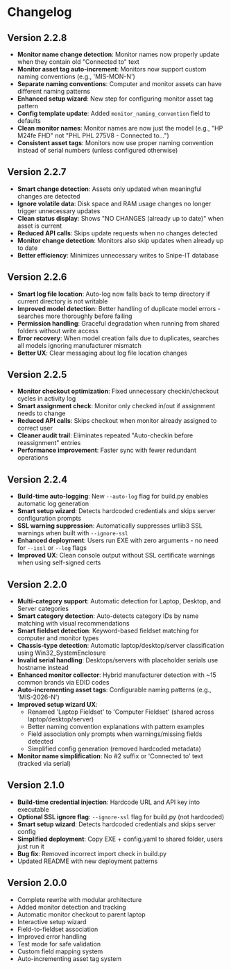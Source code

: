 # Changelog

## Version 2.2.8
- **Monitor name change detection**: Monitor names now properly update when they contain old "Connected to" text
- **Monitor asset tag auto-increment**: Monitors now support custom naming conventions (e.g., 'MIS-MON-N')
- **Separate naming conventions**: Computer and monitor assets can have different naming patterns
- **Enhanced setup wizard**: New step for configuring monitor asset tag pattern
- **Config template update**: Added `monitor_naming_convention` field to defaults
- **Clean monitor names**: Monitor names are now just the model (e.g., "HP M24fe FHD" not "PHL PHL 275V8 - Connected to...")
- **Consistent asset tags**: Monitors now use proper naming convention instead of serial numbers (unless configured otherwise)

## Version 2.2.7
- **Smart change detection**: Assets only updated when meaningful changes are detected
- **Ignore volatile data**: Disk space and RAM usage changes no longer trigger unnecessary updates
- **Clean status display**: Shows "NO CHANGES (already up to date)" when asset is current
- **Reduced API calls**: Skips update requests when no changes detected
- **Monitor change detection**: Monitors also skip updates when already up to date
- **Better efficiency**: Minimizes unnecessary writes to Snipe-IT database

## Version 2.2.6
- **Smart log file location**: Auto-log now falls back to temp directory if current directory is not writable
- **Improved model detection**: Better handling of duplicate model errors - searches more thoroughly before failing
- **Permission handling**: Graceful degradation when running from shared folders without write access
- **Error recovery**: When model creation fails due to duplicates, searches all models ignoring manufacturer mismatch
- **Better UX**: Clear messaging about log file location changes

## Version 2.2.5
- **Monitor checkout optimization**: Fixed unnecessary checkin/checkout cycles in activity log
- **Smart assignment check**: Monitor only checked in/out if assignment needs to change
- **Reduced API calls**: Skips checkout when monitor already assigned to correct user
- **Cleaner audit trail**: Eliminates repeated "Auto-checkin before reassignment" entries
- **Performance improvement**: Faster sync with fewer redundant operations

## Version 2.2.4
- **Build-time auto-logging**: New `--auto-log` flag for build.py enables automatic log generation
- **Smart setup wizard**: Detects hardcoded credentials and skips server configuration prompts
- **SSL warning suppression**: Automatically suppresses urllib3 SSL warnings when built with `--ignore-ssl`
- **Enhanced deployment**: Users run EXE with zero arguments - no need for `--issl` or `--log` flags
- **Improved UX**: Clean console output without SSL certificate warnings when using self-signed certs

## Version 2.2.0
- **Multi-category support**: Automatic detection for Laptop, Desktop, and Server categories
- **Smart category detection**: Auto-detects category IDs by name matching with visual recommendations
- **Smart fieldset detection**: Keyword-based fieldset matching for computer and monitor types
- **Chassis-type detection**: Automatic laptop/desktop/server classification using Win32_SystemEnclosure
- **Invalid serial handling**: Desktops/servers with placeholder serials use hostname instead
- **Enhanced monitor collector**: Hybrid manufacturer detection with ~15 common brands via EDID codes
- **Auto-incrementing asset tags**: Configurable naming patterns (e.g., 'MIS-2026-N')
- **Improved setup wizard UX**: 
  - Renamed 'Laptop Fieldset' to 'Computer Fieldset' (shared across laptop/desktop/server)
  - Better naming convention explanations with pattern examples
  - Field association only prompts when warnings/missing fields detected
  - Simplified config generation (removed hardcoded metadata)
- **Monitor name simplification**: No #2 suffix or 'Connected to' text (tracked via serial)

## Version 2.1.0
- **Build-time credential injection**: Hardcode URL and API key into executable
- **Optional SSL ignore flag**: `--ignore-ssl` flag for build.py (not hardcoded)
- **Smart setup wizard**: Detects hardcoded credentials and skips server config
- **Simplified deployment**: Copy EXE + config.yaml to shared folder, users just run it
- **Bug fix**: Removed incorrect import check in build.py
- Updated README with new deployment patterns

## Version 2.0.0
- Complete rewrite with modular architecture
- Added monitor detection and tracking
- Automatic monitor checkout to parent laptop
- Interactive setup wizard
- Field-to-fieldset association
- Improved error handling
- Test mode for safe validation
- Custom field mapping system
- Auto-incrementing asset tag system
